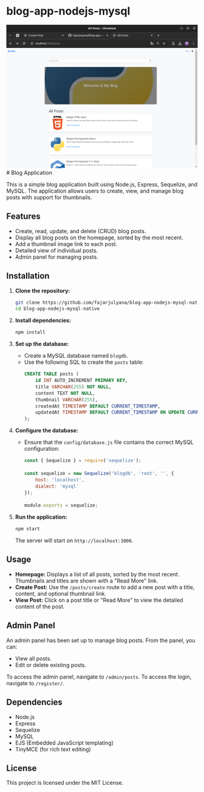 # blog-app-nodejs-mysql
<img src="capture/capture.png">
# Blog Application

This is a simple blog application built using Node.js, Express, Sequelize, and MySQL. The application allows users to create, view, and manage blog posts with support for thumbnails.

## Features

- Create, read, update, and delete (CRUD) blog posts.
- Display all blog posts on the homepage, sorted by the most recent.
- Add a thumbnail image link to each post.
- Detailed view of individual posts.
- Admin panel for managing posts.

## Installation

1. **Clone the repository:**
   ```bash
   git clone https://github.com/fajarjulyana/blog-app-nodejs-mysql-native.git
   cd blog-app-nodejs-mysql-native
   ```

2. **Install dependencies:**
   ```bash
   npm install
   ```

3. **Set up the database:**

   - Create a MySQL database named `blogdb`.
   - Use the following SQL to create the `posts` table:
     ```sql
     CREATE TABLE posts (
         id INT AUTO_INCREMENT PRIMARY KEY,
         title VARCHAR(255) NOT NULL,
         content TEXT NOT NULL,
         thumbnail VARCHAR(255),
         createdAt TIMESTAMP DEFAULT CURRENT_TIMESTAMP,
         updatedAt TIMESTAMP DEFAULT CURRENT_TIMESTAMP ON UPDATE CURRENT_TIMESTAMP
     );
     ```

4. **Configure the database:**

   - Ensure that the `config/database.js` file contains the correct MySQL configuration:
     ```javascript
     const { Sequelize } = require('sequelize');

     const sequelize = new Sequelize('blogdb', 'root', '', {
         host: 'localhost',
         dialect: 'mysql'
     });

     module.exports = sequelize;
     ```

5. **Run the application:**
   ```bash
   npm start
   ```

   The server will start on `http://localhost:3000`.

## Usage

- **Homepage:** Displays a list of all posts, sorted by the most recent. Thumbnails and titles are shown with a "Read More" link.
- **Create Post:** Use the `/posts/create` route to add a new post with a title, content, and optional thumbnail link.
- **View Post:** Click on a post title or "Read More" to view the detailed content of the post.

## Admin Panel

An admin panel has been set up to manage blog posts. From the panel, you can:

- View all posts.
- Edit or delete existing posts.

To access the admin panel, navigate to `/admin/posts`.
To access the login, navigate to `/register/`.

## Dependencies

- Node.js
- Express
- Sequelize
- MySQL
- EJS (Embedded JavaScript templating)
- TinyMCE (for rich text editing)

## License

This project is licensed under the MIT License.
